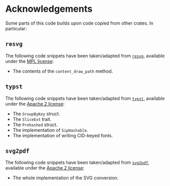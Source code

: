 # Acknowledgements

Some parts of this code builds upon code copied from other crates. In particular:

## `resvg`

The following code snippets have been taken/adapted from [`resvg`](https://github.com/RazrFalcon/resvg),
available under the [MPL license](https://github.com/RazrFalcon/resvg/blob/master/LICENSE.txt):

- The contents of the `content_draw_path` method. 

## `typst`

The following code snippets have been taken/adapted from [`typst`](https://github.com/typst/typst),
available under the [Apache 2 license](https://github.com/typst/typst/blob/main/LICENSE):

- The `GroupByKey` struct.
- The `SliceExt` trait.
- The `Prehashed` struct.
- The implementation of `SipHashable`.
- The implementation of writing CID-keyed fonts.

## `svg2pdf`

The following code snippets have been taken/adapted from [`svg2pdf`](https://github.com/typst/svg2pdf),
available under the [Apache 2 license](https://github.com/typst/svg2pdf/blob/main/LICENSE-APACHE):

- The whole implementation of the SVG conversion.
